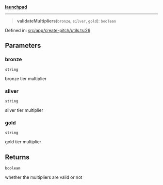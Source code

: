 [**launchpad**](index.md)

***

> **validateMultipliers**(`bronze`, `silver`, `gold`): `boolean`

Defined in: [src/app/create-pitch/utils.ts:26](https://github.com/victorbratov/launchpad/blob/3cec89d9fa4be2794c552b4b2e488c08b6798868/src/app/create-pitch/utils.ts#L26)

## Parameters

### bronze

`string`

bronze tier multiplier

### silver

`string`

silver tier multiplier

### gold

`string`

gold tier multiplier

## Returns

`boolean`

whether the multipliers are valid or not

